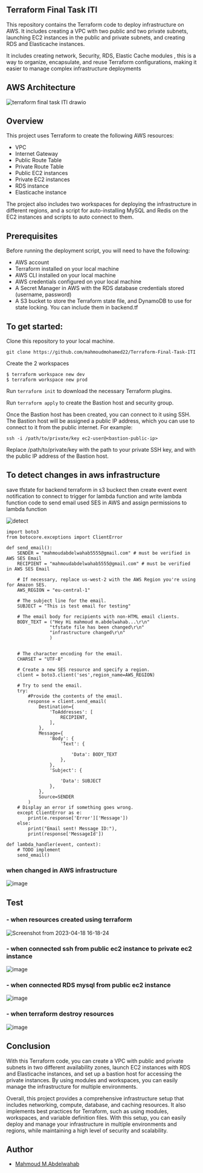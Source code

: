 ## Terraform Final Task ITI
This repository contains the Terraform code to deploy infrastructure on AWS. It includes creating a VPC with two public and two private subnets, launching EC2 instances in the public and private subnets, and creating RDS and Elasticache instances.

It includes creating network, Security, RDS, Elastic Cache modules , this is a way to organize, encapsulate, and reuse Terraform configurations, making it easier to manage complex infrastructure deployments

## AWS Architecture
![terraform final task ITI drawio](https://user-images.githubusercontent.com/47304558/233790912-c80943d8-6774-47d7-9f85-e578341f3cba.png)

## Overview
This project uses Terraform to create the following AWS resources:
- VPC
- Internet Gateway
- Public Route Table
- Private Route Table
- Public EC2 instances
- Private EC2 instances
- RDS instance
- Elasticache instance

The project also includes two workspaces for deploying the infrastructure in different regions, and a script for auto-installing MySQL and Redis on the EC2 instances and scripts to auto connect to them.

## Prerequisites
Before running the deployment script, you will need to have the following:

- AWS account
- Terraform installed on your local machine
- AWS CLI installed on your local machine
- AWS credentials configured on your local machine
- A Secret Manager in AWS with the RDS database credentials stored (username, password)
- A S3 bucket to store the Terraform state file, and DynamoDB to use for state locking. You can include them in backend.tf

## To get started:

Clone this repository to your local machine.
```
git clone https://github.com/mahmoudmohamed22/Terraform-Final-Task-ITI
```
Create the 2 workspaces
```
$ terraform workspace new dev
$ terraform workspace new prod
```
Run `terraform init` to download the necessary Terraform plugins.

Run `terraform apply` to create the Bastion host and security group.

Once the Bastion host has been created, you can connect to it using SSH. The Bastion host will be assigned a public IP address, which you can use to connect to it from the public internet. For example:


```
ssh -i /path/to/private/key ec2-user@<bastion-public-ip>
```

Replace /path/to/private/key with the path to your private SSH key, and <bastion-public-ip> with the public IP address of the Bastion host.

## To detect changes in aws infrastructure 
save tfstate for backend terraform in s3 buckect then create event event notification to connect to trigger for lambda function and write lambda function code to send email used SES in AWS and assign permissions to lambda function

![detect](https://user-images.githubusercontent.com/47304558/232821693-d26b5e35-1ed0-40a3-9e16-16f5b8169d30.png)

```
import boto3
from botocore.exceptions import ClientError

def send_email():
    SENDER = "mahmoudabdelwahab5555@gmail.com" # must be verified in AWS SES Email
    RECIPIENT = "mahmoudabdelwahab5555@gmail.com" # must be verified in AWS SES Email

    # If necessary, replace us-west-2 with the AWS Region you're using for Amazon SES.
    AWS_REGION = "eu-central-1"

    # The subject line for the email.
    SUBJECT = "This is test email for testing"

    # The email body for recipients with non-HTML email clients.
    BODY_TEXT = ("Hey Hi mahmoud m.abdelwahab...\r\n"
                "tfstate file has been changed\r\n"
                "infrastructure changed\r\n"
                )
    

    # The character encoding for the email.
    CHARSET = "UTF-8"

    # Create a new SES resource and specify a region.
    client = boto3.client('ses',region_name=AWS_REGION)

    # Try to send the email.
    try:
        #Provide the contents of the email.
        response = client.send_email(
            Destination={
                'ToAddresses': [
                    RECIPIENT,
                ],
            },
            Message={
                'Body': {
                    'Text': {
        
                        'Data': BODY_TEXT
                    },
                },
                'Subject': {

                    'Data': SUBJECT
                },
            },
            Source=SENDER
        )
    # Display an error if something goes wrong.  
    except ClientError as e:
        print(e.response['Error']['Message'])
    else:
        print("Email sent! Message ID:"),
        print(response['MessageId'])

def lambda_handler(event, context):
    # TODO implement
    send_email()

```
### when changed in AWS infrastructure
![image](https://user-images.githubusercontent.com/47304558/232820612-caee9ad3-abbe-4d7a-9276-3e733025266a.png)
## Test 
### - when resources created using terraform

![Screenshot from 2023-04-18 16-18-24](https://user-images.githubusercontent.com/47304558/232814947-5af73013-1589-4dca-bbd8-1b00f8ae1e68.png)


### - when connected ssh from public ec2 instance to private ec2 instance 

![image](https://user-images.githubusercontent.com/47304558/232341832-d396336e-2fae-40c6-a8a6-6629d1813621.png)

### - when connected RDS mysql from public ec2 instance 
![image](https://user-images.githubusercontent.com/47304558/232832593-aa2d71eb-6d6e-476b-9525-decd9f0df96f.png)


### - when terraform destroy resources
![image](https://user-images.githubusercontent.com/47304558/232836396-36381930-e1f6-4daa-bf45-ed20aa4512ca.png)




## Conclusion
With this Terraform code, you can create a VPC with public and private subnets in two different availability zones, launch EC2 instances with RDS and Elasticache instances, and set up a bastion host for accessing the private instances. By using modules and workspaces, you can easily manage the infrastructure for multiple environments.

Overall, this project provides a comprehensive infrastructure setup that includes networking, compute, database, and caching resources. It also implements best practices for Terraform, such as using modules, workspaces, and variable definition files. With this setup, you can easily deploy and manage your infrastructure in multiple environments and regions, while maintaining a high level of security and scalability.


## Author
- <a href="https://github.com/mahmoudmohamed22"> Mahmoud M.Abdelwahab</a>
